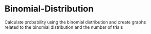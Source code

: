 # Binomial-Distribution
 Calculate probability using the binomial distribution and create graphs related to the binomial distribution and the number of trials
